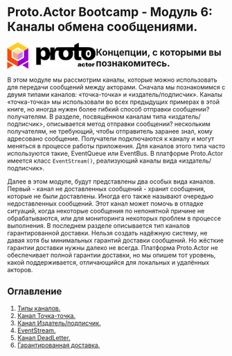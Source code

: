 # Proto.Actor Bootcamp - Модуль 6: Каналы обмена сообщениями.

<img src="images/protowhite.png" alt="protowhite" style="float: left; zoom: 20%;" />

## Концепции, с которыми вы познакомитесь.

В этом модуле мы рассмотрим каналы, которые можно использовать для передачи сообщений между акторами. Сначала мы познакомимся с двумя типами каналов: «точка-точка» и «издатель/подписчик». Каналы «точка-точка» мы использовали во всех предыдущих примерах в этой книге, но иногда нужен более гибкий способ отправки сообщении? получателям. В разделе, посвящённом каналам типа «издатель/подписчик>, описывается метод отправки сообщении? нескольким получателям, не требующий, чтобы отправитель заранее знал, кому адресовано сообщение. Получатели подключаются к каналу и могут меняться в процессе работы приложения. Для каналов этого типа часто используются такие, EventQueue или EventBus. В платформе Proto.Actor имеется класс `EventStream()`, реализующий каналы вида «издатель/подписчик».

Далее в этом модуле, будут представлены два особых вида каналов. Первый - канал не доставленных сообщений - хранит сообщения, которые не были доставлены. Иногда его также называют очередью недоставленных сообщений. Этот канал может помочь в отладке ситуаций, когда некоторые сообщения по непонятной причине не обрабатываются, или для мониторинга некоторых проблем в процессе выполнения. В последнем разделе описывается тип каналов гарантированной доставки. Нельзя создать надёжную систему, не давая хотя бы минимальных гарантий доставки сообщений. Но жёсткие гарантии доставки нужны далеко не всегда. Платформа Proto.Actor не обеспечивает полной гарантии доставки, но мы опишем тот уровень, какой поддерживается, отличающийся для локальных и удалённых акторов.

## Оглавление

1. [Типы каналов.](lesson-1/README.md)
2. [Канал Точка-точка.](lesson-2/README.md)
3. [Канал Издатель/подписчик.](lesson-3/README.md)
4. [EventStream.](lesson-4/README.md)
5. [Канал DeadLetter.](lesson-5/README.md)
6. [Гарантированная доставка.](lesson-6/README.md)

